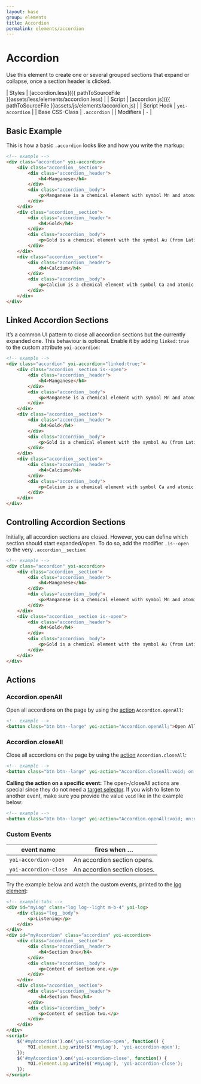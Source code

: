 ```yaml
---
layout: base
group: elements
title: Accordion
permalink: elements/accordion
---
```


# Accordion

<p class="intro">Use this element to create one or several grouped sections that expand or collapse, once a section header is clicked.</p>

| Styles         | [accordion.less]({{ pathToSourceFile }}assets/less/elements/accordion.less) |
| Script         | [accordion.js]({{ pathToSourceFile }}assets/js/elements/accordion.js)       |
| Script Hook    | `yoi-accordion`                                                             |
| Base CSS-Class | `.accordion`                                                                |
| Modifiers      | `-`                                                                         |

## Basic Example

This is how a basic `.accordion` looks like and how you write the markup:

```html
<!-- example -->
<div class="accordion" yoi-accordion>
    <div class="accordion__section">
        <div class="accordion__header">
            <h4>Manganese</h4>
        </div>
        <div class="accordion__body">
            <p>Manganese is a chemical element with symbol Mn and atomic number 25. It is not found as a free element in nature; it is often found in minerals in combination with iron. Manganese is a metal with important industrial metal alloy uses, particularly in stainless steels.</p>
        </div>
    </div>
    <div class="accordion__section">
        <div class="accordion__header">
            <h4>Gold</h4>
        </div>
        <div class="accordion__body">
            <p>Gold is a chemical element with the symbol Au (from Latin: aurum) and the atomic number 79. In its purest form, it is a bright, slightly reddish yellow, dense, soft, malleable and ductile metal. Chemically, gold is a transition metal and a group 11 element. It is one of the least reactive chemical elements, and is solid under standard conditions. The metal therefore occurs often in free elemental (native) form, as nuggets or grains, in rocks, in veins and in alluvial deposits. It occurs in a solid solution series with the native element silver (as electrum) and also naturally alloyed with copper and palladium. Less commonly, it occurs in minerals as gold compounds, often with tellurium (gold tellurides).</p>
        </div>
    </div>
    <div class="accordion__section">
        <div class="accordion__header">
            <h4>Calcium</h4>
        </div>
        <div class="accordion__body">
            <p>Calcium is a chemical element with symbol Ca and atomic number 20. Calcium is a soft gray Group 2 alkaline earth metal, fifth-most-abundant element by mass in the Earth's crust. The ion Ca2+ is also the fifth-most-abundant dissolved ion in seawater by both molarity and mass, after sodium, chloride, magnesium, and sulfate.[4] Free calcium metal is too reactive to occur in nature. Calcium is produced in supernova nucleosynthesis.</p>
        </div>
    </div>
</div>
```

## Linked Accordion Sections

It’s a common UI pattern to close all accordion sections but the currently expanded one. This behaviour is optional. Enable it by adding `linked:true` to the custom attribute `yoi-accordion`:

```html
<!-- example -->
<div class="accordion" yoi-accordion="linked:true;">
    <div class="accordion__section is--open">
        <div class="accordion__header">
            <h4>Manganese</h4>
        </div>
        <div class="accordion__body">
            <p>Manganese is a chemical element with symbol Mn and atomic number 25. It is not found as a free element in nature; it is often found in minerals in combination with iron. Manganese is a metal with important industrial metal alloy uses, particularly in stainless steels.</p>
        </div>
    </div>
    <div class="accordion__section">
        <div class="accordion__header">
            <h4>Gold</h4>
        </div>
        <div class="accordion__body">
            <p>Gold is a chemical element with the symbol Au (from Latin: aurum) and the atomic number 79. In its purest form, it is a bright, slightly reddish yellow, dense, soft, malleable and ductile metal. Chemically, gold is a transition metal and a group 11 element. It is one of the least reactive chemical elements, and is solid under standard conditions. The metal therefore occurs often in free elemental (native) form, as nuggets or grains, in rocks, in veins and in alluvial deposits. It occurs in a solid solution series with the native element silver (as electrum) and also naturally alloyed with copper and palladium. Less commonly, it occurs in minerals as gold compounds, often with tellurium (gold tellurides).</p>
        </div>
    </div>
    <div class="accordion__section">
        <div class="accordion__header">
            <h4>Calcium</h4>
        </div>
        <div class="accordion__body">
            <p>Calcium is a chemical element with symbol Ca and atomic number 20. Calcium is a soft gray Group 2 alkaline earth metal, fifth-most-abundant element by mass in the Earth's crust. The ion Ca2+ is also the fifth-most-abundant dissolved ion in seawater by both molarity and mass, after sodium, chloride, magnesium, and sulfate.[4] Free calcium metal is too reactive to occur in nature. Calcium is produced in supernova nucleosynthesis.</p>
        </div>
    </div>
</div>
```

## Controlling Accordion Sections

Initially, all accordion sections are closed. However, you can define which section should start expanded/open. To do so, add the modifier `.is--open` to the very `.accordion__section`:

```html
<!-- example -->
<div class="accordion" yoi-accordion>
    <div class="accordion__section">
        <div class="accordion__header">
            <h4>Manganese</h4>
        </div>
        <div class="accordion__body">
            <p>Manganese is a chemical element with symbol Mn and atomic number 25. It is not found as a free element in nature; it is often found in minerals in combination with iron. Manganese is a metal with important industrial metal alloy uses, particularly in stainless steels.</p>
        </div>
    </div>
    <div class="accordion__section is--open">
        <div class="accordion__header">
            <h4>Gold</h4>
        </div>
        <div class="accordion__body">
            <p>Gold is a chemical element with the symbol Au (from Latin: aurum) and the atomic number 79. In its purest form, it is a bright, slightly reddish yellow, dense, soft, malleable and ductile metal. Chemically, gold is a transition metal and a group 11 element. It is one of the least reactive chemical elements, and is solid under standard conditions. The metal therefore occurs often in free elemental (native) form, as nuggets or grains, in rocks, in veins and in alluvial deposits. It occurs in a solid solution series with the native element silver (as electrum) and also naturally alloyed with copper and palladium. Less commonly, it occurs in minerals as gold compounds, often with tellurium (gold tellurides).</p>
        </div>
    </div>
</div>
```

## Actions

### Accordion.openAll

Open all accordions on the page by using the [action](actions/) `Accordion.openAll`:

```html
<!-- example -->
<button class="btn btn--large" yoi-action="Accordion.openAll;">Open All Accordions</button>
```

### Accordion.closeAll

Close all accordions on the page by using the [action](actions/) `Accordion.closeAll`:

```html
<!-- example -->
<button class="btn btn--large" yoi-action="Accordion.closeAll:void; on:dblclick;">Close All Accordions on Double-Click</button>
```

<p class="hint hint--error"><b>Calling the action on a specific event:</b> The open-/closeAll actions are special since they do not need a <a href="actions/index.html#the-target-parameter">target selector</a>. If you wish to listen to another event, make sure you provide the value <code>void</code> like in the example below:</p>

```html
<!-- example -->
<button class="btn btn--large" yoi-action="Accordion.openAll:void; on:dblclick;">Open All Accordions on Double-Click</button>
```

### Custom Events

| event name            | fires when …                 |
| --------------------- | ---------------------------- |
| `yoi-accordion-open`  | An accordion section opens.  |
| `yoi-accordion-close` | An accordion section closes. |

Try the example below and watch the custom events, printed to the [log element](elements/log.html):

```html
<!-- example:tabs -->
<div id="myLog" class="log log--light m-b-4" yoi-log>
    <div class="log__body">
        <p>Listening</p>
    </div>
</div>
<div id="myAccordion" class="accordion" yoi-accordion>
    <div class="accordion__section">
        <div class="accordion__header">
            <h4>Section One</h4>
        </div>
        <div class="accordion__body">
            <p>Content of section one.</p>
        </div>
    </div>
    <div class="accordion__section">
        <div class="accordion__header">
            <h4>Section Two</h4>
        </div>
        <div class="accordion__body">
            <p>Content of section two.</p>
        </div>
    </div>
</div>
<script>
    $('#myAccordion').on('yoi-accordion-open', function() {
        YOI.element.Log.write($('#myLog'), 'yoi-accordion-open');
    });
    $('#myAccordion').on('yoi-accordion-close', function() {
        YOI.element.Log.write($('#myLog'), 'yoi-accordion-close');
    });
</script>
```